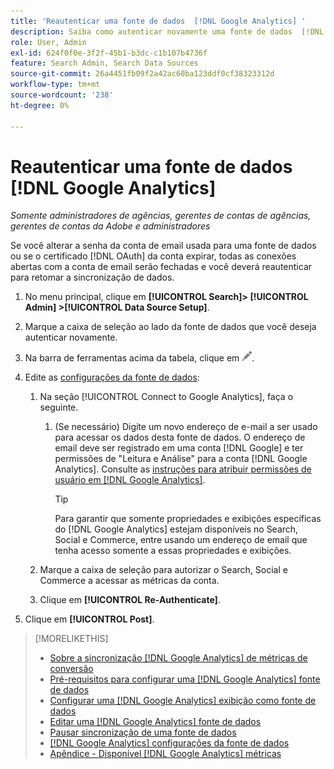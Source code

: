 ```yaml
---
title: 'Reautenticar uma fonte de dados  [!DNL Google Analytics] '
description: Saiba como autenticar novamente uma fonte de dados  [!DNL Google Analytics]  se você alterar a senha associada ou se o certificado expirar.
role: User, Admin
exl-id: 624f0f0e-3f2f-45b1-b3dc-c1b107b4736f
feature: Search Admin, Search Data Sources
source-git-commit: 26a4451fb09f2a42ac60ba123ddf0cf38323312d
workflow-type: tm+mt
source-wordcount: '238'
ht-degree: 0%

---
```


# Reautenticar uma fonte de dados [!DNL Google Analytics]

*Somente administradores de agências, gerentes de contas de agências, gerentes de contas da Adobe e administradores*

Se você alterar a senha da conta de email usada para uma fonte de dados ou se o certificado [!DNL OAuth] da conta expirar, todas as conexões abertas com a conta de email serão fechadas e você deverá reautenticar para retomar a sincronização de dados.

1. No menu principal, clique em **[!UICONTROL Search]> [!UICONTROL Admin] >[!UICONTROL Data Source Setup]**.

1. Marque a caixa de seleção ao lado da fonte de dados que você deseja autenticar novamente.

1. Na barra de ferramentas acima da tabela, clique em ![Editar](/help/search-social-commerce/assets/edit.png "Editar").

1. Edite as [configurações da fonte de dados](data-source-settings.md):

   1. Na seção [!UICONTROL Connect to Google Analytics], faça o seguinte.

      1. (Se necessário) Digite um novo endereço de e-mail a ser usado para acessar os dados desta fonte de dados. O endereço de email deve ser registrado em uma conta [!DNL Google] e ter permissões de &quot;Leitura e Análise&quot; para a conta [!DNL Google Analytics]. Consulte as [instruções para atribuir permissões de usuário em [!DNL Google Analytics]](https://support.google.com/analytics/answer/9305587).

         >[!TIP]
         >
         >Para garantir que somente propriedades e exibições específicas do [!DNL Google Analytics] estejam disponíveis no Search, Social e Commerce, entre usando um endereço de email que tenha acesso somente a essas propriedades e exibições.

   1. Marque a caixa de seleção para autorizar o Search, Social e Commerce a acessar as métricas da conta.

   1. Clique em **[!UICONTROL Re-Authenticate]**.

1. Clique em **[!UICONTROL Post]**.

>[!MORELIKETHIS]
>
>* [Sobre a sincronização [!DNL Google Analytics] de métricas de conversão](data-source-about.md)
>* [Pré-requisitos para configurar uma [!DNL Google Analytics] fonte de dados](data-source-prerequisites.md)
>* [Configurar uma  [!DNL Google Analytics] exibição como fonte de dados](data-source-configure.md)
>* [Editar uma [!DNL Google Analytics] fonte de dados](data-source-edit.md)
>* [Pausar sincronização de uma fonte de dados](data-source-pause.md)
>* [[!DNL Google Analytics] configurações da fonte de dados](data-source-settings.md)
>* [Apêndice - Disponível [!DNL Google Analytics] métricas](data-source-ga-metrics.md)
